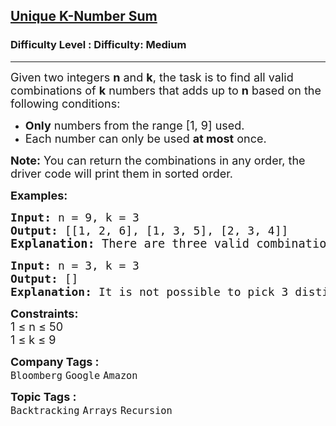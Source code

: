 <h2><a href="https://www.geeksforgeeks.org/problems/combination-sum-iii--111703/1?_gl=1*r32opy*_up*MQ..*_gs*MQ..&gclid=Cj0KCQjwyvfDBhDYARIsAItzbZEUVqAjcnvymEvoGVKyy-AzxWQHIm3YSU8o4k6HrQB4mABTk2El1-kaAsSOEALw_wcB&gbraid=0AAAAAC9yBkDG2XR0ViHst6xOZZ5uidrTw">Unique K-Number Sum</a></h2><h3>Difficulty Level : Difficulty: Medium</h3><hr><div class="problems_problem_content__Xm_eO"><p><span style="font-size: 18px;">Given two integers <strong>n</strong> and <strong>k</strong>, the task is to find all valid combinations of <strong>k</strong> numbers that adds up to <strong>n</strong> based on the following conditions:</span></p>
<ul>
<li><span style="font-size: 18px;"><strong>Only</strong> numbers from the range [1, 9] used.</span></li>
<li><span style="font-size: 18px;">Each number can only be used <strong>at most</strong> once.</span></li>
</ul>
<p><span style="font-size: 18px;"><strong>Note:</strong> You can return the combinations in any order, the driver code will print them in sorted order.</span></p>
<p><strong><span style="font-size: 18px;">Examples:</span></strong></p>
<pre><span style="font-size: 18px;"><strong>Input:</strong> </span><span style="font-size: 18px;">n = 9, k = 3</span>
<strong><span style="font-size: 18px;">Output: </span></strong><span style="font-size: 18px;">[[1, 2, 6], [1, 3, 5], [2, 3, 4]]</span>
<span style="font-size: 14pt;"><strong>Explanation: </strong>There are three valid combinations of 3 numbers that sum to 9: [1 ,2, 6], [1, 3, 5] and [2, 3, 4].</span></pre>
<pre><span style="font-size: 18px;"><strong>Input:</strong> </span><span style="font-size: 18px;">n = 3, k = 3</span>
<strong><span style="font-size: 18px;">Output: </span></strong><span style="font-size: 18px;">[]</span>
<strong><span style="font-size: 18px;">Explanation: </span></strong><span style="font-size: 18px;">It is not possible to pick 3 distinct numbers from 1 to 9 that sum to 3, so no valid combinations exist.</span></pre>
<p><strong><span style="font-size: 18px;">Constraints:</span></strong><br><span style="font-size: 18px;">1 ≤ n ≤ 50<br>1 ≤&nbsp;k ≤ 9</span></p></div><p><span style=font-size:18px><strong>Company Tags : </strong><br><code>Bloomberg</code>&nbsp;<code>Google</code>&nbsp;<code>Amazon</code>&nbsp;<br><p><span style=font-size:18px><strong>Topic Tags : </strong><br><code>Backtracking</code>&nbsp;<code>Arrays</code>&nbsp;<code>Recursion</code>&nbsp;